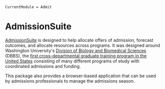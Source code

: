 ```@meta
CurrentModule = Admit
```

# AdmissionSuite

[AdmissionSuite](https://github.com/timholy/AdmissionSuite.jl) is designed to help allocate offers of admission, forecast outcomes, and allocate resources across programs.
It was designed around Washington University's [Division of Biology and Biomedical Sciences](https://dbbs.wustl.edu/Pages/index.aspx) (DBBS),
the [first cross-departmental graduate training program in the United States](https://faseb.onlinelibrary.wiley.com/doi/10.1096/fba.2020-00122) consisting of many different programs of study with coordinated admissions and funding.

This package also provides a browser-based application that can be used by admissions professionals to manage the
admissions season.

